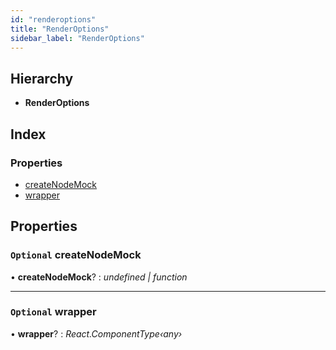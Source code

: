 ```yaml
---
id: "renderoptions"
title: "RenderOptions"
sidebar_label: "RenderOptions"
---
```


## Hierarchy

* **RenderOptions**

## Index

### Properties

* [createNodeMock](renderoptions.md#optional-createnodemock)
* [wrapper](renderoptions.md#optional-wrapper)

## Properties

### `Optional` createNodeMock

• **createNodeMock**? : *undefined | function*

___

### `Optional` wrapper

• **wrapper**? : *React.ComponentType‹any›*
